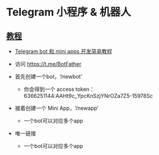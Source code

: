 # Telegram 小程序 & 机器人

## [教程](https://core.telegram.org/bots/webapps)
* [Telegram bot 和 mini apps 开发简易教程](https://github.com/brickspert/blog/issues/65)

* 访问 https://t.me/BotFather
* 首先创建一个bot，‘/newbot’ 
  - 你会得到一个 access token：6366251144:AAHt9c_YpcKnSzjYNrOZa7Z5-15978Sc
  
* 接着创建一个 Mini App，‘/newapp’
  - 一个bot可以对应多个app
* 唯一链接 
  - 一个bot可以对应多个app
